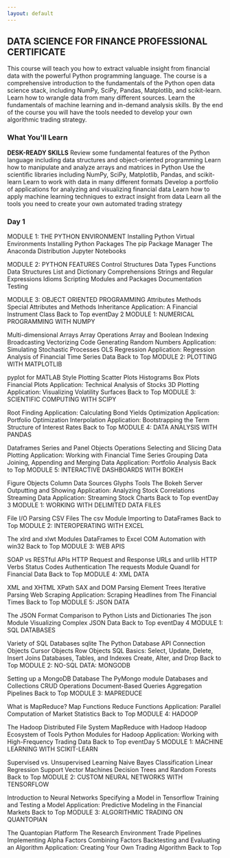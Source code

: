 ```yaml
---
layout: default
---
```


## DATA SCIENCE FOR FINANCE PROFESSIONAL CERTIFICATE

This course will teach you how to extract valuable insight from financial data with the powerful Python programming language. The course is a comprehensive introduction to the fundamentals of the Python open data science stack, including NumPy, SciPy, Pandas, Matplotlib, and scikit-learn. Learn how to wrangle data from many different sources. Learn the fundamentals of machine learning and in-demand analysis skills. By the end of the course you will have the tools needed to develop your own algorithmic trading strategy.

### What You'll Learn
**DESK-READY SKILLS**
Review some fundamental features of the Python language including data structures and object-oriented programming
Learn how to manipulate and analyze arrays and matrices in Python
Use the scientific libraries including NumPy, SciPy, Matplotlib, Pandas, and scikit-learn
Learn to work with data in many different formats
Develop a portfolio of applications for analyzing and visualizing financial data
Learn how to apply machine learning techniques to extract insight from data
Learn all the tools you need to create your own automated trading strategy
### Day 1
MODULE 1: THE PYTHON ENVIRONMENT
Installing Python
Virtual Environments
Installing Python Packages
The pip Package Manager
The Anaconda Distribution
Jupyter Notebooks

MODULE 2: PYTHON FEATURES
Control Structures
Data Types
Functions
Data Structures
List and Dictionary Comprehensions
Strings and Regular Expressions
Idioms
Scripting
Modules and Packages
Documentation
Testing

MODULE 3: OBJECT ORIENTED PROGRAMMING
Attributes
Methods
Special Attributes and Methods
Inheritance
Application: A Financial Instrument Class
Back to Top
eventDay 2
MODULE 1: NUMERICAL PROGRAMMING WITH NUMPY

Multi-dimensional Arrays
Array Operations
Array and Boolean Indexing
Broadcasting
Vectorizing Code
Generating Random Numbers
Application: Simulating Stochastic Processes
OLS Regression
Application: Regression Analysis of Financial Time Series Data
Back to Top
MODULE 2: PLOTTING WITH MATPLOTLIB

pyplot for MATLAB Style Plotting
Scatter Plots
Histograms
Box Plots
Financial Plots
Application: Technical Analysis of Stocks
3D Plotting
Application: Visualizing Volatility Surfaces
Back to Top
MODULE 3: SCIENTIFIC COMPUTING WITH SCIPY

Root Finding
Application: Calculating Bond Yields
Optimization
Application: Portfolio Optimization
Interpolation
Application: Bootstrapping the Term Structure of Interest Rates
Back to Top
MODULE 4: DATA ANALYSIS WITH PANDAS

Dataframes
Series and Panel Objects
Operations
Selecting and Slicing Data
Plotting
Application: Working with Financial Time Series
Grouping Data
Joining, Appending and Merging Data
Application: Portfolio Analysis
Back to Top
MODULE 5: INTERACTIVE DASHBOARDS WITH BOKEH

Figure Objects
Column Data Sources
Glyphs
Tools
The Bokeh Server
Outputting and Showing
Application: Analyzing Stock Correlations
Streaming Data
Application: Streaming Stock Charts
Back to Top
eventDay 3
MODULE 1: WORKING WITH DELIMITED DATA FILES

File I/O
Parsing CSV Files
The csv Module
Importing to DataFrames
Back to Top
MODULE 2: INTEROPERATING WITH EXCEL

The xlrd and xlwt Modules
DataFrames to Excel
COM Automation with win32
Back to Top
MODULE 3: WEB APIS

SOAP vs RESTful APIs
HTTP Request and Response
URLs and urllib
HTTP Verbs
Status Codes
Authentication
The requests Module
Quandl for Financial Data
Back to Top
MODULE 4: XML DATA

XML and XHTML
XPath
SAX and DOM Parsing
Element Trees
Iterative Parsing
Web Scraping
Application: Scraping Headlines from The Financial Times
Back to Top
MODULE 5: JSON DATA

The JSON Format
Comparison to Python Lists and Dictionaries
The json Module
Visualizing Complex JSON Data
Back to Top
eventDay 4
MODULE 1: SQL DATABASES

Variety of SQL Databases
sqlite
The Python Database API
Connection Objects
Cursor Objects
Row Objects
SQL Basics: Select, Update, Delete, Insert
Joins
Databases, Tables, and Indexes
Create, Alter, and Drop
Back to Top
MODULE 2: NO-SQL DATA: MONGODB

Setting up a MongoDB Database
The PyMongo module
Databases and Collections
CRUD Operations
Document-Based Queries
Aggregation Pipelines
Back to Top
MODULE 3: MAPREDUCE

What is MapReduce?
Map Functions
Reduce Functions
Application: Parallel Computation of Market Statistics
Back to Top
MODULE 4: HADOOP

The Hadoop Distributed File System
MapReduce with Hadoop
Hadoop Ecosystem of Tools
Python Modules for Hadoop
Application: Working with High-Frequency Trading Data
Back to Top
eventDay 5
MODULE 1: MACHINE LEARNING WITH SCIKIT-LEARN

Supervised vs. Unsupervised Learning
Naive Bayes Classification
Linear Regression
Support Vector Machines
Decision Trees and Random Forests
Back to Top
MODULE 2: CUSTOM NEURAL NETWORKS WITH TENSORFLOW

Introduction to Neural Networks
Specifying a Model in Tensorflow
Training and Testing a Model
Application: Predictive Modeling in the Financial Markets
Back to Top
MODULE 3: ALGORITHMIC TRADING ON QUANTOPIAN

The Quantopian Platform
The Research Environment
Trade Pipelines
Implementing Alpha Factors
Combining Factors
Backtesting and Evaluating an Algorithm
Application: Creating Your Own Trading Algorithm
Back to Top
